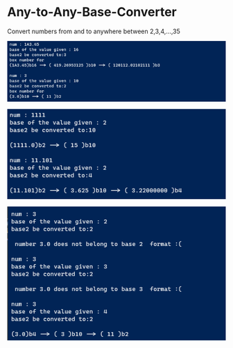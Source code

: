 # Any-to-Any-Base-Converter
Convert numbers from and to anywhere between 2,3,4,...,35

![higher to lower conversion](resource/high2lowConversion.png)

![lower to higher conversion](resource/low2highConversion.png)

![lower base error](resource/baseErr.png)
